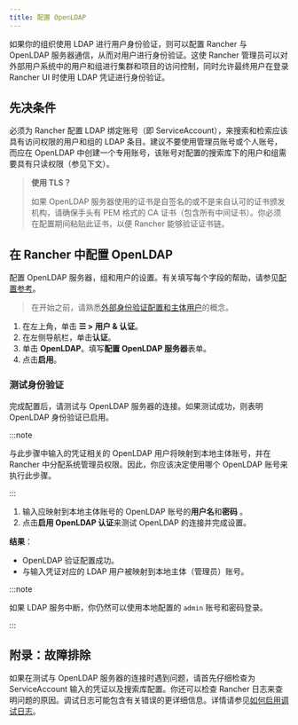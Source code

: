 ```yaml
---
title: 配置 OpenLDAP
---
```


如果你的组织使用 LDAP 进行用户身份验证，则可以配置 Rancher 与 OpenLDAP 服务器通信，从而对用户进行身份验证。这使 Rancher 管理员可以对外部用户系统中的用户和组进行集群和项目的访问控制，同时允许最终用户在登录 Rancher UI 时使用 LDAP 凭证进行身份验证。

## 先决条件

必须为 Rancher 配置 LDAP 绑定账号（即 ServiceAccount），来搜索和检索应该具有访问权限的用户和组的 LDAP 条目。建议不要使用管理员账号或个人账号，而应在 OpenLDAP 中创建一个专用账号，该账号对配置的搜索库下的用户和组需要具有只读权限（参见下文）。

> **使用 TLS？**
>
> 如果 OpenLDAP 服务器使用的证书是自签名的或不是来自认可的证书颁发机构，请确保手头有 PEM 格式的 CA 证书（包含所有中间证书）。你必须在配置期间粘贴此证书，以便 Rancher 能够验证证书链。

## 在 Rancher 中配置 OpenLDAP

配置 OpenLDAP 服务器，组和用户的设置。有关填写每个字段的帮助，请参见[配置参考](../reference-guides/configure-openldap/openldap-config-reference.md)。

> 在开始之前，请熟悉[外部身份验证配置和主体用户](about-authentication.md#外部身份验证配置和用户主体)的概念。

1. 在左上角，单击 **☰ > 用户 & 认证**。
1. 在左侧导航栏，单击**认证**。
1. 单击 **OpenLDAP**。填写**配置 OpenLDAP 服务器**表单。
1. 点击**启用**。

### 测试身份验证

完成配置后，请测试与 OpenLDAP 服务器的连接。如果测试成功，则表明 OpenLDAP 身份验证已启用。

:::note

与此步骤中输入的凭证相关的 OpenLDAP 用户将映射到本地主体账号，并在 Rancher 中分配系统管理员权限。因此，你应该决定使用哪个 OpenLDAP 账号来执行此步骤。

:::

1. 输入应映射到本地主体账号的 OpenLDAP 账号的**用户名**和**密码** 。
2. 点击**启用 OpenLDAP 认证**来测试 OpenLDAP 的连接并完成设置。

**结果**：

- OpenLDAP 验证配置成功。
- 与输入凭证对应的 LDAP 用户被映射到本地主体（管理员）账号。

:::note

如果 LDAP 服务中断，你仍然可以使用本地配置的 `admin` 账号和密码登录。

:::

## 附录：故障排除

如果在测试与 OpenLDAP 服务器的连接时遇到问题，请首先仔细检查为 ServiceAccount 输入的凭证以及搜索库配置。你还可以检查 Rancher 日志来查明问题的原因。调试日志可能包含有关错误的更详细信息。详情请参见[如何启用调试日志](../faq/technical-items.md#如何启用调试日志记录？)。

